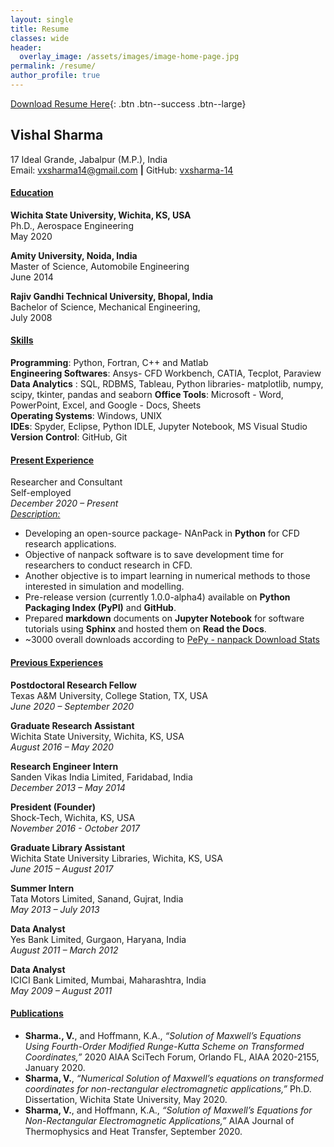 ```yaml
---
layout: single
title: Resume
classes: wide
header:
  overlay_image: /assets/images/image-home-page.jpg
permalink: /resume/
author_profile: true
---
```


[Download Resume Here][1]{: .btn .btn--success .btn--large}

[1]: /assets/docs/VSharma_CV.pdf

## Vishal Sharma  
17 Ideal Grande, Jabalpur (M.P.), India  
Email: [vxsharma14@gmail.com](mailto:vxsharma14@gmail.com) **|** 
GitHub: [vxsharma-14](https://github.com/vxsharma-14)

#### **<ins>Education</ins>**
**Wichita State University, Wichita, KS, USA**  
Ph.D., Aerospace Engineering  
May 2020  

**Amity University, Noida, India**  
Master of Science, Automobile Engineering  
June 2014  

**Rajiv Gandhi Technical University, Bhopal, India**  
Bachelor of Science, Mechanical Engineering,  
July 2008  

#### **<ins>Skills</ins>**
**Programming**: Python, Fortran, C++ and Matlab  
**Engineering Softwares**: Ansys- CFD Workbench, CATIA, Tecplot, Paraview  
**Data Analytics** : SQL, RDBMS, Tableau, Python libraries- matplotlib, numpy, scipy, tkinter, pandas and seaborn
**Office Tools**: Microsoft - Word, PowerPoint, Excel, and Google - Docs, Sheets  
**Operating Systems**: Windows, UNIX  
**IDEs**: Spyder, Eclipse, Python IDLE, Jupyter Notebook, MS Visual Studio
**Version Control**: GitHub, Git

#### **<ins>Present Experience</ins>**
Researcher and Consultant    
Self-employed  
*December 2020 – Present*  
<ins>*Description:*</ins>  
* Developing an open-source package- NAnPack in **Python** for CFD research applications.  
* Objective of nanpack software is to save development time for researchers to conduct research in CFD.  
* Another objective is to impart learning in numerical methods to those interested in simulation and modelling.  
* Pre-release version (currently 1.0.0-alpha4) available on **Python Packaging Index (PyPI)** and **GitHub**.  
* Prepared **markdown** documents on **Jupyter Notebook** for software tutorials using **Sphinx** and hosted them on **Read the Docs**.  
* ~3000 overall downloads according to [PePy - nanpack Download Stats](https://pepy.tech/project/nanpack)

#### **<ins>Previous Experiences</ins>**

**Postdoctoral Research Fellow**  
Texas A&M University, College Station, TX, USA  
*June 2020 – September 2020*  

**Graduate Research Assistant**  
Wichita State University, Wichita, KS, USA  
*August 2016 – May 2020*    

**Research Engineer Intern**  
Sanden Vikas India Limited, Faridabad, India  
*December 2013 – May 2014*  

**President (Founder)**  
Shock-Tech, Wichita, KS, USA  
*November 2016 - October 2017*  

**Graduate Library Assistant**  
Wichita State University Libraries, Wichita, KS, USA  
*June 2015 – August 2017*  

**Summer Intern**  
Tata Motors Limited, Sanand, Gujrat, India  
*May 2013 – July 2013*  

**Data Analyst**  
Yes Bank Limited, Gurgaon, Haryana, India  
*August 2011 – March 2012*  

**Data Analyst**  
ICICI Bank Limited, Mumbai, Maharashtra, India  
*May 2009 – August 2011*  

#### **<ins>Publications</ins>**
- **Sharma., V.**, and Hoffmann, K.A., *“Solution of Maxwell’s Equations Using Fourth-Order Modified Runge-Kutta Scheme on Transformed Coordinates,”* 2020 AIAA SciTech Forum, Orlando FL, AIAA 2020-2155, January 2020.  
- **Sharma, V.**, *“Numerical Solution of Maxwell’s equations on transformed coordinates for non-rectangular electromagnetic applications,”* Ph.D. Dissertation, Wichita State University, May 2020.  
- **Sharma, V.**, and Hoffmann, K.A., *“Solution of Maxwell’s Equations for Non-Rectangular Electromagnetic Applications,”* AIAA Journal of Thermophysics and Heat Transfer, September 2020.  